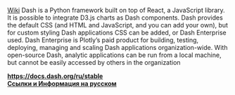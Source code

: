 [Wiki](https://en.wikipedia.org/wiki/Plotly#Dash)
Dash is a Python framework built on top of React, a JavaScript library. 
It is possible to integrate D3.js charts as Dash components. 
Dash provides the default CSS (and HTML and JavaScript, and you can add your own), but for custom styling Dash applications CSS can be added, or Dash Enterprise used.
Dash Enterprise is Plotly’s paid product for building, testing, deploying, managing and scaling Dash applications organization-wide.
 With open-source Dash, analytic applications can be run from a local machine, but cannot be easily accessed by others in the organization

**https://docs.dash.org/ru/stable                 
[Ссылки и Информация на русском](https://dash-russian.readthedocs.io/ru/stable/docs/user/introduction/information.html)**                   
